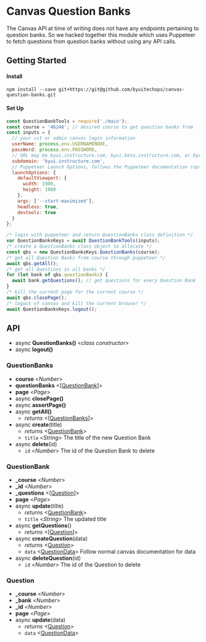 # Canvas Question Banks
The Canvas API at time of writing does not have any endpoints pertaining to question banks. So we hacked together this module which uses Puppeteer to fetch questions from question banks without using any API calls.

## Getting Started

#### Install 
```
npm install --save git+https://git@github.com/byuitechops/canvas-question-banks.git
```
#### Set Up
```javascript
const QuestionBankTools = require('./main');
const course = '46246'; // desired course to get question banks from
const inputs = {
  // your cct or admin canvas login information
  userName: process.env.USERNAMENODE,
  passWord: process.env.PASSWORD,
  // URL may be byui.instructure.com, byui.beta.instructure.com, or byui.test.instructure.com (optional)
  subdomain: 'byui.instructure.com',
  // Puppeteer Launch Options, follows the Puppeteer documentation (optional)
  launchOptions: {
    defaultViewport: {
      width: 1900,
      height: 1080
    },
    args: ['--start-maximized'],
    headless: true,
    devtools: true
  }
};

/* login with puppeteer and return QuestionBanks class definition */
var QuestionBanksKeys = await QuestionBankTools(inputs);
/* create a QuestionBanks class object to allocate */
const qbs = new QuestionBanksKeys.QuestionBanks(course);
/* get all Question Banks from course through puppeteer */
await qbs.getAll();
/* get all Questions in all banks */
for (let bank of qbs.questionBanks) {
  await bank.getQuestions(); // get questions for every Question Bank
}
/* kill the current page for the current course */
await qbs.closePage();
/* logout of canvas and kill the current browser */
await QuestionBanksKeys.logout();
```

## API

- async **QuestionBanks()** <_class constructor_>
- async **logout()**

### QuestionBanks
- **course** <_Number_>
- **questionBanks** <[[QuestionBank]]>
- **page** <_Page_>
- async **closePage()**
- async **assertPage()**
- async **getAll()**
  -  _returns_ <[[QuestionBanks]]>
- async **create**(title)
  -  _returns_ <[QuestionBank]>
  - `title` <_String_> The title of the new Question Bank
- async **delete**(id)
  - `id` <_Number_> The id of the Question Bank to delete

### QuestionBank
- **_course** <_Number_>
- **_id** <_Number_>
- **_questions** <[[Question]]>
- **page** <_Page_>
- async **update**(title)
  - _returns_ <[QuestionBank]>
  - `title` <_String_> The updated title
- async **getQuestions**()
  - _returns_ <[[Question]]>
- async **createQuestion**(data)
  - _returns_ <[Question]>
  - `data` <[QuestionData](https://canvas.instructure.com/doc/api/quiz_questions.html#method.quizzes/quiz_questions.create)> Follow normal canvas documentation for data
- async **deleteQuestion**(id)
  - `id` <_Number_> The id of the Question to delete

### Question
- **_course** <_Number_>
- **_bank** <_Number_>
- **_id** <_Number_>
- **page** <_Page_>
- async **update**(data)
  - _returns_ <[Question]>
  - `data` <[QuestionData](https://canvas.instructure.com/doc/api/quiz_questions.html#method.quizzes/quiz_questions.update)> 


[QuestionBanks]: #questionbanks
[QuestionBank]: #questionbank
[Question]: #question
